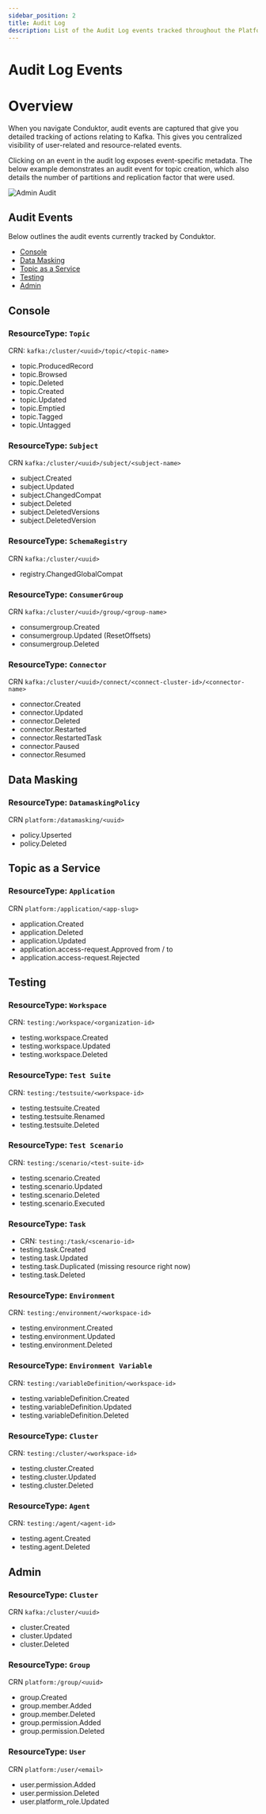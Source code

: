```yaml
---
sidebar_position: 2
title: Audit Log
description: List of the Audit Log events tracked throughout the Platform
---
```


# Audit Log Events

# Overview

When you navigate Conduktor, audit events are captured that give you detailed tracking of actions relating to Kafka. This gives you centralized visibility of user-related and resource-related events.

Clicking on an event in the audit log exposes event-specific metadata. The below example demonstrates an audit event for topic creation, which also details the number of partitions and replication factor that were used.

![Admin Audit](images/admin-audit.png)

## Audit Events

Below outlines the audit events currently tracked by Conduktor.

  - [Console](#console)
  - [Data Masking](#data-masking)
  - [Topic as a Service](#topic-as-a-service)
  - [Testing](#testing)
  - [Admin](#admin)

## Console

### ResourceType: `Topic`

CRN: `kafka:/cluster/<uuid>/topic/<topic-name>`

- topic.ProducedRecord
- topic.Browsed
- topic.Deleted
- topic.Created
- topic.Updated
- topic.Emptied
- topic.Tagged
- topic.Untagged

### ResourceType: `Subject`

CRN `kafka:/cluster/<uuid>/subject/<subject-name>`

- subject.Created
- subject.Updated
- subject.ChangedCompat
- subject.Deleted
- subject.DeletedVersions
- subject.DeletedVersion

### ResourceType: `SchemaRegistry`

CRN `kafka:/cluster/<uuid>`

- registry.ChangedGlobalCompat

### ResourceType: `ConsumerGroup`

CRN `kafka:/cluster/<uuid>/group/<group-name>`

- consumergroup.Created
- consumergroup.Updated (ResetOffsets)
- consumergroup.Deleted

### ResourceType: `Connector`

CRN `kafka:/cluster/<uuid>/connect/<connect-cluster-id>/<connector-name>`

- connector.Created
- connector.Updated
- connector.Deleted
- connector.Restarted
- connector.RestartedTask
- connector.Paused
- connector.Resumed

## Data Masking

### ResourceType: `DatamaskingPolicy`

CRN `platform:/datamasking/<uuid>`

- policy.Upserted
- policy.Deleted

## Topic as a Service

### ResourceType: `Application`

CRN `platform:/application/<app-slug>`

- application.Created
- application.Deleted
- application.Updated
- application.access-request.Approved
  from / to
- application.access-request.Rejected

## Testing

### ResourceType: `Workspace`

CRN: `testing:/workspace/<organization-id>`

- testing.workspace.Created
- testing.workspace.Updated
- testing.workspace.Deleted

### ResourceType: `Test Suite`

CRN: `testing:/testsuite/<workspace-id>`

- testing.testsuite.Created
- testing.testsuite.Renamed
- testing.testsuite.Deleted

### ResourceType: `Test Scenario`

CRN: `testing:/scenario/<test-suite-id>`

- testing.scenario.Created
- testing.scenario.Updated
- testing.scenario.Deleted
- testing.scenario.Executed

### ResourceType: `Task`

- CRN: `testing:/task/<scenario-id>`
- testing.task.Created
- testing.task.Updated
- testing.task.Duplicated (missing resource right now)
- testing.task.Deleted

### ResourceType: `Environment`

CRN: `testing:/environment/<workspace-id>`

- testing.environment.Created
- testing.environment.Updated
- testing.environment.Deleted

### ResourceType: `Environment Variable`

CRN: `testing:/variableDefinition/<workspace-id>`

- testing.variableDefinition.Created
- testing.variableDefinition.Updated
- testing.variableDefinition.Deleted

### ResourceType: `Cluster`

CRN: `testing:/cluster/<workspace-id>`

- testing.cluster.Created
- testing.cluster.Updated
- testing.cluster.Deleted

### ResourceType: `Agent`

CRN: `testing:/agent/<agent-id>`

- testing.agent.Created
- testing.agent.Deleted

## Admin

### ResourceType: `Cluster`

CRN `kafka:/cluster/<uuid>`

- cluster.Created
- cluster.Updated
- cluster.Deleted

### ResourceType: `Group`

CRN `platform:/group/<uuid>`

- group.Created
- group.member.Added
- group.member.Deleted
- group.permission.Added
- group.permission.Deleted

### ResourceType: `User`

CRN `platform:/user/<email>`

- user.permission.Added
- user.permission.Deleted
- user.platform_role.Updated
